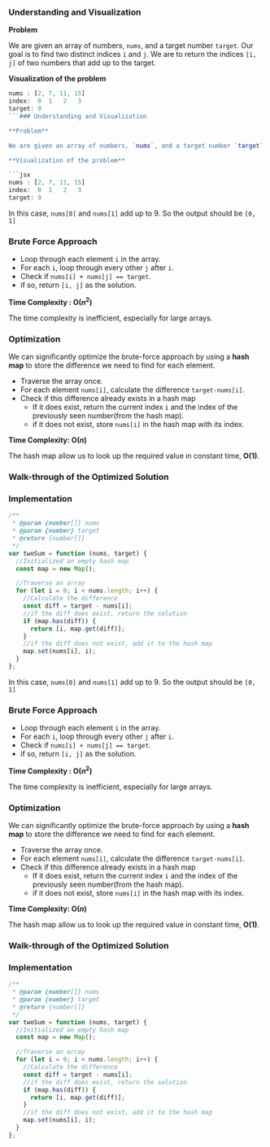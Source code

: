 ### Understanding and Visualization

**Problem**

We are given an array of numbers, `nums`, and a target number `target`. Our goal is to find two distinct indices `i` and `j`. We are to return the indices `[i, j]` of two numbers that add up to the target.

**Visualization of the problem**

````jsx
nums : [2, 7, 11, 15]
index:  0  1   2   3
target: 9
```### Understanding and Visualization

**Problem**

We are given an array of numbers, `nums`, and a target number `target`.  Our goal is to find two distinct indices `i` and `j`.  We are to return the indices `[i, j]` of two numbers that add up to the target.

**Visualization of the problem**

```jsx
nums : [2, 7, 11, 15]
index:  0  1   2   3
target: 9
````

In this case, `nums[0]` and `nums[1]` add up to 9. So the output should be `[0, 1]`

### Brute Force Approach

- Loop through each element `i` in the array.
- For each `i`, loop through every other `j` after `i`.
- Check if `nums[i] + nums[j] == target`.
- if so, return `[i, j]` as the solution.

**Time Complexity : O($n^2$)**

The time complexity is inefficient, especially for large arrays.

### Optimization

We can significantly optimize the brute-force approach by using a **hash map** to store the difference we need to find for each element.

- Traverse the array once.
- For each element `nums[i]`, calculate the difference `target-nums[i]`.
- Check if this difference already exists in a hash map
  - If it does exist, return the current index `i` and the index of the previously seen number(from the hash map).
  - if it does not exist, store `nums[i]` in the hash map with its index.

**Time Complexity: O($n$)**

The hash map allow us to look up the required value in constant time, **O(1)**.

### Walk-through of the Optimized Solution

### Implementation

```jsx
/**
 * @param {number[]} nums
 * @param {number} target
 * @return {number[]}
 */
var twoSum = function (nums, target) {
  //Initialized an empty hash map
  const map = new Map();

  //Traverse an array
  for (let i = 0; i < nums.length; i++) {
    //Calculate the difference
    const diff = target - nums[i];
    //if the diff does exist, return the solution
    if (map.has(diff)) {
      return [i, map.get(diff)];
    }
    //if the diff does not exist, add it to the hash map
    map.set(nums[i], i);
  }
};
```

In this case, `nums[0]` and `nums[1]` add up to 9. So the output should be `[0, 1]`

### Brute Force Approach

- Loop through each element `i` in the array.
- For each `i`, loop through every other `j` after `i`.
- Check if `nums[i] + nums[j] == target`.
- if so, return `[i, j]` as the solution.

**Time Complexity : O($n^2$)**

The time complexity is inefficient, especially for large arrays.

### Optimization

We can significantly optimize the brute-force approach by using a **hash map** to store the difference we need to find for each element.

- Traverse the array once.
- For each element `nums[i]`, calculate the difference `target-nums[i]`.
- Check if this difference already exists in a hash map
  - If it does exist, return the current index `i` and the index of the previously seen number(from the hash map).
  - if it does not exist, store `nums[i]` in the hash map with its index.

**Time Complexity: O($n$)**

The hash map allow us to look up the required value in constant time, **O(1)**.

### Walk-through of the Optimized Solution

### Implementation

```jsx
/**
 * @param {number[]} nums
 * @param {number} target
 * @return {number[]}
 */
var twoSum = function (nums, target) {
  //Initialized an empty hash map
  const map = new Map();

  //Traverse an array
  for (let i = 0; i < nums.length; i++) {
    //Calculate the difference
    const diff = target - nums[i];
    //if the diff does exist, return the solution
    if (map.has(diff)) {
      return [i, map.get(diff)];
    }
    //if the diff does not exist, add it to the hash map
    map.set(nums[i], i);
  }
};
```
